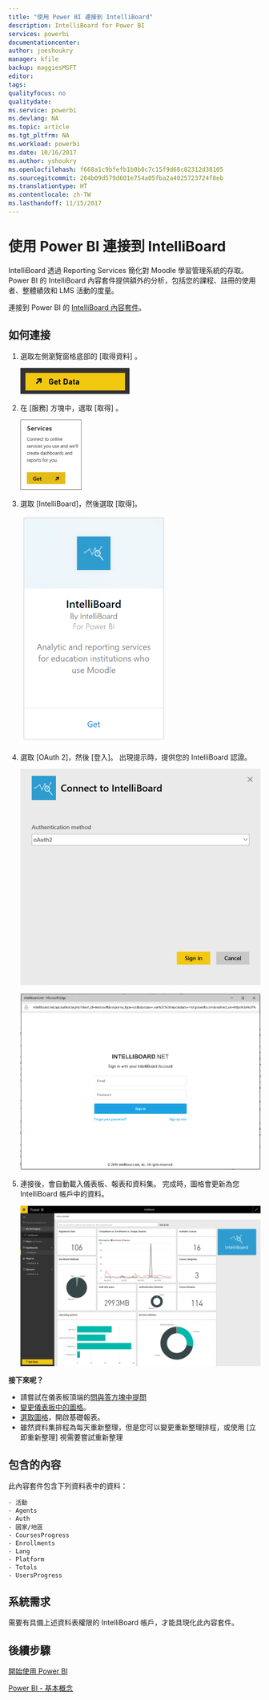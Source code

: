 ```yaml
---
title: "使用 Power BI 連接到 IntelliBoard"
description: IntelliBoard for Power BI
services: powerbi
documentationcenter: 
author: joeshoukry
manager: kfile
backup: maggiesMSFT
editor: 
tags: 
qualityfocus: no
qualitydate: 
ms.service: powerbi
ms.devlang: NA
ms.topic: article
ms.tgt_pltfrm: NA
ms.workload: powerbi
ms.date: 10/16/2017
ms.author: yshoukry
ms.openlocfilehash: f668a1c9bfefb1b0b0c7c15f9d68c82312d38105
ms.sourcegitcommit: 284b09d579d601e754a05fba2a4025723724f8eb
ms.translationtype: HT
ms.contentlocale: zh-TW
ms.lasthandoff: 11/15/2017
---
```

# <a name="connect-to-intelliboard-with-power-bi"></a>使用 Power BI 連接到 IntelliBoard
IntelliBoard 透過 Reporting Services 簡化對 Moodle 學習管理系統的存取。 Power BI 的 IntelliBoard 內容套件提供額外的分析，包括您的課程、註冊的使用者、整體績效和 LMS 活動的度量。

連接到 Power BI 的 [IntelliBoard 內容套件](https://app.powerbi.com/getdata/services/intelliboard)。

## <a name="how-to-connect"></a>如何連接
1. 選取左側瀏覽窗格底部的 [取得資料]  。  
   
    ![](media/service-connect-to-intelliboard/getdata.png)
2. 在 [服務]  方塊中，選取 [取得] 。  
   
    ![](media/service-connect-to-intelliboard/services.png)
3. 選取 [IntelliBoard]，然後選取 [取得]。  
   
    ![](media/service-connect-to-intelliboard/intelliboard.png)
4. 選取 [OAuth 2]，然後 [登入]。 出現提示時，提供您的 IntelliBoard 認證。
   
    ![](media/service-connect-to-intelliboard/creds.png)
   
    ![](media/service-connect-to-intelliboard/creds2.png)
5. 連接後，會自動載入儀表板、報表和資料集。 完成時，圖格會更新為您 IntelliBoard 帳戶中的資料。
   
    ![](media/service-connect-to-intelliboard/dashboard.png)

**接下來呢？**

* 請嘗試在儀表板頂端的[問與答方塊中提問](service-q-and-a.md)
* [變更儀表板中的圖格](service-dashboard-edit-tile.md)。
* [選取圖格](service-dashboard-tiles.md)，開啟基礎報表。
* 雖然資料集排程為每天重新整理，但是您可以變更重新整理排程，或使用 [立即重新整理] 視需要嘗試重新整理

## <a name="whats-included"></a>包含的內容
此內容套件包含下列資料表中的資料：  

    - 活動  
    - Agents  
    - Auth  
    - 國家/地區  
    - CoursesProgress  
    - Enrollments
    - Lang  
    - Platform  
    - Totals  
    - UsersProgress    

## <a name="system-requirements"></a>系統需求
需要有具備上述資料表權限的 IntelliBoard 帳戶，才能具現化此內容套件。

## <a name="next-steps"></a>後續步驟
[開始使用 Power BI](service-get-started.md)

[Power BI - 基本概念](service-basic-concepts.md)

